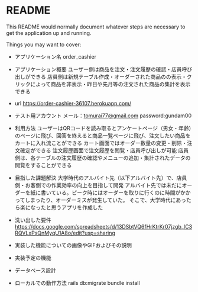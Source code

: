 # README

This README would normally document whatever steps are necessary to get the
application up and running.

Things you may want to cover:

* アプリケーション名
order_cashier

* アプリケーション概要
ユーザー側は商品を注文・注文履歴の確認・店員呼び出しができる
店員側は新規テーブル作成・オーダーされた商品のの表示・クリックによって商品を非表示・昨日や先月等の注文された商品の集計を表示できる


* url
https://order-cashier-36107.herokuapp.com/

* テスト用アカウント
メール：tomurai77@gmail.com
password:gundam00

* 利用方法
ユーザーはQRコードを読み取るとアンケートページ（男女・年齢）のページに飛び、回答を終えると商品一覧ページに飛び、注文したい商品をカートに入れ流ことができる
カート画面ではオーダー数量の変更・削除・注文確定ができる
注文履歴画面で注文履歴を閲覧・店員呼び出しが可能
店員側は、各テーブルの注文履歴の確認やメニューの追加・集計されたデータの閲覧をすることができる

* 目指した課題解決
大学時代のアルバイト先（以下アルバイト先）で、店員側・お客側での作業効率の向上を目指して開発
アルバイト先では未だにオーダーを紙に書いている。ピーク時にはオーダーを取りに行くのに時間がかかってしまったり、オーダーミスが発生していた。
そこで、大学時代にあったら楽になったと思うアプリを作成した

* 洗い出した要件
https://docs.google.com/spreadsheets/d/13DSbtVQ6fHrKtrKr07jzgb_lC3RQVLxPsQnMyqU1A8o/edit?usp=sharing

* 実装した機能についての画像やGIFおよびその説明


* 実装予定の機能	


* データベース設計



* ローカルでの動作方法
rails db:migrate 
bundle install
